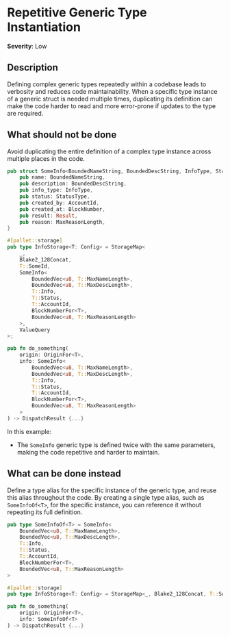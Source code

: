 # Repetitive Generic Type Instantiation

**Severity**: Low

## Description

Defining complex generic types repeatedly within a codebase leads to verbosity and reduces code maintainability. When a
specific type instance of a generic struct is needed multiple times, duplicating its definition can make the code harder
to read and more error-prone if updates to the type are required.

## What should not be done

Avoid duplicating the entire definition of a complex type instance across multiple places in the code.

```rust
pub struct SomeInfo<BoundedNameString, BoundedDescString, InfoType, StatusType, AccountId, BlockNumber, MaxReasonLength> {
    pub name: BoundedNameString,
    pub description: BoundedDescString,
    pub info_type: InfoType,
    pub status: StatusType,
    pub created_by: AccountId,
    pub created_at: BlockNumber,
    pub result: Result,
    pub reason: MaxReasonLength,
}

#[pallet::storage]
pub type InfoStorage<T: Config> = StorageMap<
    _,
    Blake2_128Concat,
    T::SomeId,
    SomeInfo<
        BoundedVec<u8, T::MaxNameLength>,
        BoundedVec<u8, T::MaxDescLength>,
        T::Info,
        T::Status,
        T::AccountId,
        BlockNumberFor<T>,
        BoundedVec<u8, T::MaxReasonLength>
    >,
    ValueQuery
>;

pub fn do_something(
    origin: OriginFor<T>,
    info: SomeInfo<
        BoundedVec<u8, T::MaxNameLength>,
        BoundedVec<u8, T::MaxDescLength>,
        T::Info,
        T::Status,
        T::AccountId,
        BlockNumberFor<T>,
        BoundedVec<u8, T::MaxReasonLength>
    >
) -> DispatchResult {...}

```

In this example:

- The `SomeInfo` generic type is defined twice with the same parameters, making the code repetitive and harder to
  maintain.

## What can be done instead

Define a type alias for the specific instance of the generic type, and reuse this alias throughout the code. By creating
a single type alias, such as `SomeInfoOf<T>`, for the specific instance, you can reference it without repeating its full
definition.

```rust
pub type SomeInfoOf<T> = SomeInfo<
    BoundedVec<u8, T::MaxNameLength>,
    BoundedVec<u8, T::MaxDescLength>,
    T::Info,
    T::Status,
    T::AccountId,
    BlockNumberFor<T>,
    BoundedVec<u8, T::MaxReasonLength>
>

#[pallet::storage]
pub type InfoStorage<T: Config> = StorageMap<_, Blake2_128Concat, T::SomeId, SomeInfoOf<T>, ValueQuery>;

pub fn do_something(
    origin: OriginFor<T>,
    info: SomeInfoOf<T>
) -> DispatchResult {...}

```
